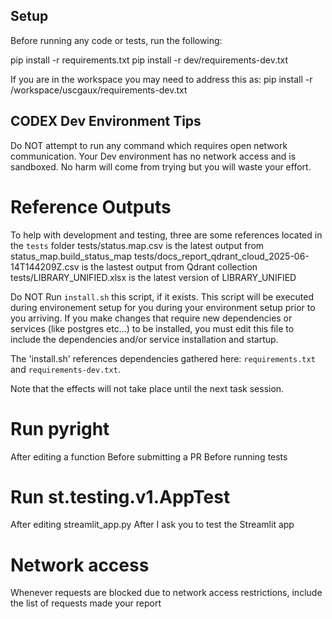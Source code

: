 ## Setup
Before running any code or tests, run the following:

pip install -r requirements.txt
pip install -r dev/requirements-dev.txt

If you are in the workspace you may need to address this as:
pip install -r /workspace/uscgaux/requirements-dev.txt


## CODEX Dev Environment Tips
Do NOT attempt to run any command which requires open network communication.  Your Dev environment has no network access and is sandboxed. No harm will come from trying but you will waste your effort.

# Reference Outputs
To help with development and testing, three are some references located in the `tests` folder
tests/status.map.csv is the latest output from status_map.build_status_map
tests/docs_report_qdrant_cloud_2025-06-14T144209Z.csv is the lastest output from Qdrant collection
tests/LIBRARY_UNIFIED.xlsx is the latest version of LIBRARY_UNIFIED


Do NOT Run `install.sh` this script, if it exists. This script will be executed during environement setup for you during your environment setup prior to you arriving.  If you make changes that require new dependencies or services (like postgres etc...) to be installed, you must edit this file to include the dependencies and/or service installation and startup.

The 'install.sh' references dependencies gathered here: `requirements.txt` and `requirements-dev.txt`. 

Note that the effects will not take place until the next task session. 

# Run pyright 
After editing a function
Before submitting a PR
Before running tests

# Run st.testing.v1.AppTest
After editing streamlit_app.py
After I ask you to test the Streamlit app

# Network access
Whenever requests are blocked due to network access restrictions, include the list of requests made your report